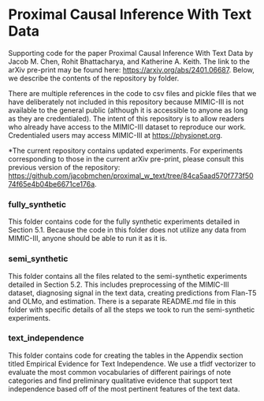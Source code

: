 # Proximal Causal Inference With Text Data

Supporting code for the paper Proximal Causal Inference With Text Data by Jacob M. Chen, Rohit Bhattacharya, and Katherine A. Keith. The link to the arXiv pre-print may be found here: https://arxiv.org/abs/2401.06687. Below, we describe the contents of the repository by folder.

There are multiple references in the code to csv files and pickle files that we have deliberately not included in this repository because MIMIC-III is not available to the general public (although it is accessible to anyone as long as they are credentialed). The intent of this repository is to allow readers who already have access to the MIMIC-III dataset to reproduce our work. Credentialed users may access MIMIC-III at https://physionet.org.

*The current repository contains updated experiments. For experiments corresponding to those in the current arXiv pre-print, please consult this previous version of the repository: https://github.com/jacobmchen/proximal_w_text/tree/84ca5aad570f773f5074f65e4b04be6671ce176a. 

### fully_synthetic

This folder contains code for the fully synthetic experiments detailed in Section 5.1. Because the code in this folder does not utilize any data from MIMIC-III, anyone should be able to run it as it is.

### semi_synthetic

This folder contains all the files related to the semi-synthetic experiments detailed in Section 5.2. This includes preprocessing of the MIMIC-III dataset, diagnosing signal in the text data, creating predictions from Flan-T5 and OLMo, and estimation. There is a separate README.md file in this folder with specific details of all the steps we took to run the semi-synthetic experiments.

### text_independence

This folder contains code for creating the tables in the Appendix section titled Empirical Evidence for Text Independence. We use a tfidf vectorizer to evaluate the most common vocabularies of different pairings of note categories and find preliminary qualitative evidence that support text independence based off of the most pertinent features of the text data.